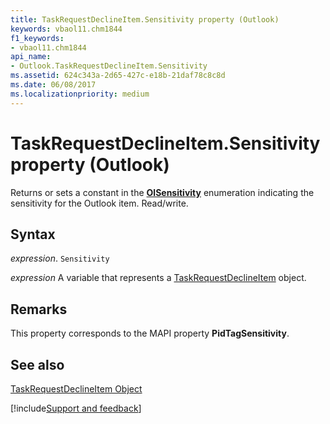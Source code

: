 ```yaml
---
title: TaskRequestDeclineItem.Sensitivity property (Outlook)
keywords: vbaol11.chm1844
f1_keywords:
- vbaol11.chm1844
api_name:
- Outlook.TaskRequestDeclineItem.Sensitivity
ms.assetid: 624c343a-2d65-427c-e18b-21daf78c8c8d
ms.date: 06/08/2017
ms.localizationpriority: medium
---
```



# TaskRequestDeclineItem.Sensitivity property (Outlook)

Returns or sets a constant in the **[OlSensitivity](Outlook.OlSensitivity.md)** enumeration indicating the sensitivity for the Outlook item. Read/write.


## Syntax

_expression_. `Sensitivity`

_expression_ A variable that represents a [TaskRequestDeclineItem](Outlook.TaskRequestDeclineItem.md) object.


## Remarks

This property corresponds to the MAPI property **PidTagSensitivity**.


## See also


[TaskRequestDeclineItem Object](Outlook.TaskRequestDeclineItem.md)

[!include[Support and feedback](~/includes/feedback-boilerplate.md)]